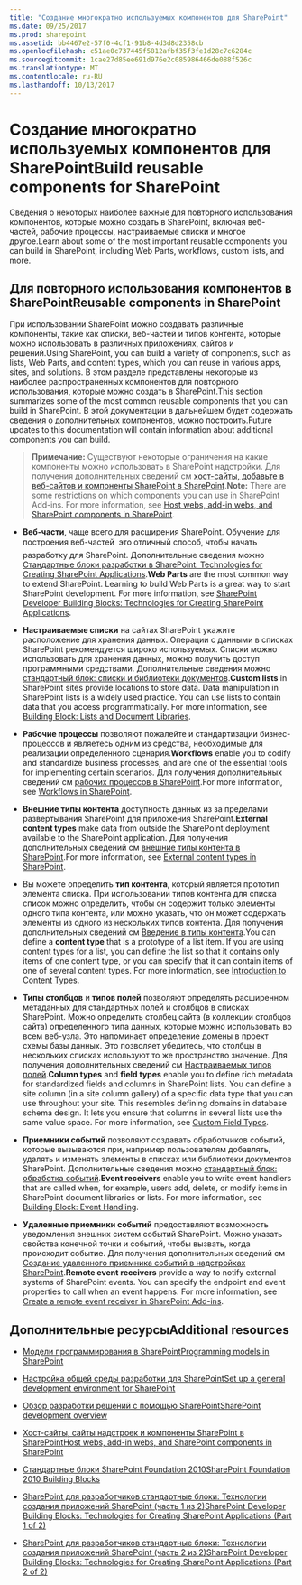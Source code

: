 ```yaml
---
title: "Создание многократно используемых компонентов для SharePoint"
ms.date: 09/25/2017
ms.prod: sharepoint
ms.assetid: bb4467e2-57f0-4cf1-91b8-4d3d8d2358cb
ms.openlocfilehash: c51ae0c737445f5812afbf35f3fe1d28c7c6284c
ms.sourcegitcommit: 1cae27d85ee691d976e2c085986466de088f526c
ms.translationtype: MT
ms.contentlocale: ru-RU
ms.lasthandoff: 10/13/2017
---
```

# <a name="build-reusable-components-for-sharepoint"></a><span data-ttu-id="d465c-102">Создание многократно используемых компонентов для SharePoint</span><span class="sxs-lookup"><span data-stu-id="d465c-102">Build reusable components for SharePoint</span></span>
<span data-ttu-id="d465c-103">Сведения о некоторых наиболее важные для повторного использования компонентов, которые можно создать в SharePoint, включая веб-частей, рабочие процессы, настраиваемые списки и многое другое.</span><span class="sxs-lookup"><span data-stu-id="d465c-103">Learn about some of the most important reusable components you can build in SharePoint, including Web Parts, workflows, custom lists, and more.</span></span>
## <a name="reusable-components-in-sharepoint"></a><span data-ttu-id="d465c-104">Для повторного использования компонентов в SharePoint</span><span class="sxs-lookup"><span data-stu-id="d465c-104">Reusable components in SharePoint</span></span>
<span data-ttu-id="d465c-105"><a name="SP15Reusecomp_Reusable"> </a></span><span class="sxs-lookup"><span data-stu-id="d465c-105"></span></span>

<span data-ttu-id="d465c-106">При использовании SharePoint можно создавать различные компоненты, такие как списки, веб-частей и типов контента, которые можно использовать в различных приложениях, сайтов и решений.</span><span class="sxs-lookup"><span data-stu-id="d465c-106">Using SharePoint, you can build a variety of components, such as lists, Web Parts, and content types, which you can reuse in various apps, sites, and solutions.</span></span> <span data-ttu-id="d465c-107">В этом разделе представлены некоторые из наиболее распространенных компонентов для повторного использования, которые можно создать в SharePoint.</span><span class="sxs-lookup"><span data-stu-id="d465c-107">This section summarizes some of the most common reusable components that you can build in SharePoint.</span></span> <span data-ttu-id="d465c-108">В этой документации в дальнейшем будет содержать сведения о дополнительных компонентов, можно построить.</span><span class="sxs-lookup"><span data-stu-id="d465c-108">Future updates to this documentation will contain information about additional components you can build.</span></span>
  
    
    

> <span data-ttu-id="d465c-109">**Примечание:** Существуют некоторые ограничения на какие компоненты можно использовать в SharePoint надстройки. Для получения дополнительных сведений см [хост-сайты, добавьте в веб-сайтов и компоненты SharePoint в SharePoint](http://msdn.microsoft.com/library/b791cdf5-8aa2-47fa-bc4c-aee437354759%28Office.15%29.aspx).</span><span class="sxs-lookup"><span data-stu-id="d465c-109">**Note:** There are some restrictions on which components you can use in SharePoint Add-ins. For more information, see  [Host webs, add-in webs, and SharePoint components in SharePoint](http://msdn.microsoft.com/library/b791cdf5-8aa2-47fa-bc4c-aee437354759%28Office.15%29.aspx).</span></span> 
  
    
    


- <span data-ttu-id="d465c-p102">**Веб-части**, чаще всего для расширения SharePoint. Обучение для построения веб-частей  это отличный способ, чтобы начать разработку для SharePoint. Дополнительные сведения можно [Стандартные блоки разработки в SharePoint: Technologies for Creating SharePoint Applications](http://msdn.microsoft.com/library/138422cf-c140-466a-bcd8-cacba51ef886%28Office.15%29.aspx#bb2_WebParts).</span><span class="sxs-lookup"><span data-stu-id="d465c-p102">**Web Parts** are the most common way to extend SharePoint. Learning to build Web Parts is a great way to start SharePoint development. For more information, see [SharePoint Developer Building Blocks: Technologies for Creating SharePoint Applications](http://msdn.microsoft.com/library/138422cf-c140-466a-bcd8-cacba51ef886%28Office.15%29.aspx#bb2_WebParts).</span></span>
    
  
- <span data-ttu-id="d465c-p103">**Настраиваемые списки** на сайтах SharePoint укажите расположение для хранения данных. Операции с данными в списках SharePoint рекомендуется широко используемых. Списки можно использовать для хранения данных, можно получить доступ программными средствами. Дополнительные сведения можно [стандартный блок: списки и библиотеки документов](http://msdn.microsoft.com/library/16da8f64-f53b-4490-8636-db0e4d7a6912%28Office.15%29.aspx).</span><span class="sxs-lookup"><span data-stu-id="d465c-p103">**Custom lists** in SharePoint sites provide locations to store data. Data manipulation in SharePoint lists is a widely used practice. You can use lists to contain data that you access programmatically. For more information, see [Building Block: Lists and Document Libraries](http://msdn.microsoft.com/library/16da8f64-f53b-4490-8636-db0e4d7a6912%28Office.15%29.aspx).</span></span>
    
  
- <span data-ttu-id="d465c-117">**Рабочие процессы** позволяют пожалейте и стандартизации бизнес-процессов и являетесь одним из средства, необходимые для реализации определенного сценария.</span><span class="sxs-lookup"><span data-stu-id="d465c-117">**Workflows** enable you to codify and standardize business processes, and are one of the essential tools for implementing certain scenarios.</span></span> <span data-ttu-id="d465c-118">Для получения дополнительных сведений см [рабочих процессов в SharePoint](workflows-in-sharepoint.md).</span><span class="sxs-lookup"><span data-stu-id="d465c-118">For more information, see [Workflows in SharePoint](workflows-in-sharepoint.md).</span></span>
    
  
- <span data-ttu-id="d465c-119">**Внешние типы контента** доступность данных из за пределами развертывания SharePoint для приложения SharePoint.</span><span class="sxs-lookup"><span data-stu-id="d465c-119">**External content types** make data from outside the SharePoint deployment available to the SharePoint application.</span></span> <span data-ttu-id="d465c-120">Для получения дополнительных сведений см [внешние типы контента в SharePoint](external-content-types-in-sharepoint.md).</span><span class="sxs-lookup"><span data-stu-id="d465c-120">For more information, see [External content types in SharePoint](external-content-types-in-sharepoint.md).</span></span>
    
  
- <span data-ttu-id="d465c-p106">Вы можете определить **тип контента**, который является прототип элемента списка. При использовании типов контента для списка список можно определить, чтобы он содержит только элементы одного типа контента, или можно указать, что он может содержать элементы из одного из нескольких типов контента. Для получения дополнительных сведений см [Введение в типы контента](http://msdn.microsoft.com/library/a345a6c5-7031-46ab-a2c2-37bedc3012f4%28Office.15%29.aspx).</span><span class="sxs-lookup"><span data-stu-id="d465c-p106">You can define a **content type** that is a prototype of a list item. If you are using content types for a list, you can define the list so that it contains only items of one content type, or you can specify that it can contain items of one of several content types. For more information, see [Introduction to Content Types](http://msdn.microsoft.com/library/a345a6c5-7031-46ab-a2c2-37bedc3012f4%28Office.15%29.aspx).</span></span>
    
  
- <span data-ttu-id="d465c-p107">**Типы столбцов** и **типов полей** позволяют определять расширенном метаданных для стандартных полей и столбцов в списках SharePoint. Можно определить столбец сайта (в коллекции столбцов сайта) определенного типа данных, которые можно использовать во всем веб-узла. Это напоминает определение домены в проект схемы базы данных. Это позволяет убедитесь, что столбцы в нескольких списках используют то же пространство значение. Для получения дополнительных сведений см [Настраиваемых типов полей](http://msdn.microsoft.com/library/1345b345-226d-443a-918f-af123a3c7b13%28Office.15%29.aspx).</span><span class="sxs-lookup"><span data-stu-id="d465c-p107">**Column types** and **field types** enable you to define rich metadata for standardized fields and columns in SharePoint lists. You can define a site column (in a site column gallery) of a specific data type that you can use throughout your site. This resembles defining domains in database schema design. It lets you ensure that columns in several lists use the same value space. For more information, see [Custom Field Types](http://msdn.microsoft.com/library/1345b345-226d-443a-918f-af123a3c7b13%28Office.15%29.aspx).</span></span>
    
  
- <span data-ttu-id="d465c-p108">**Приемники событий** позволяют создавать обработчиков событий, которые вызываются при, например пользователям добавлять, удалять и изменять элементы в списках или библиотеки документов SharePoint. Дополнительные сведения можно [стандартный блок: обработка событий](http://msdn.microsoft.com/library/212cf488-43cb-4250-82d5-3b962b6e56e6%28Office.15%29.aspx).</span><span class="sxs-lookup"><span data-stu-id="d465c-p108">**Event receivers** enable you to write event handlers that are called when, for example, users add, delete, or modify items in SharePoint document libraries or lists. For more information, see [Building Block: Event Handling](http://msdn.microsoft.com/library/212cf488-43cb-4250-82d5-3b962b6e56e6%28Office.15%29.aspx).</span></span>
    
  
- <span data-ttu-id="d465c-p109">**Удаленные приемники событий** предоставляют возможность уведомления внешних систем событий SharePoint. Можно указать свойства конечной точки и событий, чтобы вызвать, когда происходит событие. Для получения дополнительных сведений см [Создание удаленного приемника событий в надстройках SharePoint](http://msdn.microsoft.com/library/628c6103-52f9-4d85-9464-4a6862b36640%28Office.15%29.aspx).</span><span class="sxs-lookup"><span data-stu-id="d465c-p109">**Remote event receivers** provide a way to notify external systems of SharePoint events. You can specify the endpoint and event properties to call when an event happens. For more information, see [Create a remote event receiver in SharePoint Add-ins](http://msdn.microsoft.com/library/628c6103-52f9-4d85-9464-4a6862b36640%28Office.15%29.aspx).</span></span>
    
  

## <a name="additional-resources"></a><span data-ttu-id="d465c-134">Дополнительные ресурсы</span><span class="sxs-lookup"><span data-stu-id="d465c-134">Additional resources</span></span>
<span data-ttu-id="d465c-135"><a name="SP15Reusecomp_AddRes"> </a></span><span class="sxs-lookup"><span data-stu-id="d465c-135"></span></span>


-  [<span data-ttu-id="d465c-136">Модели программирования в SharePoint</span><span class="sxs-lookup"><span data-stu-id="d465c-136">Programming models in SharePoint</span></span>](programming-models-in-sharepoint.md)
    
  
-  [<span data-ttu-id="d465c-137">Настройка общей среды разработки для SharePoint</span><span class="sxs-lookup"><span data-stu-id="d465c-137">Set up a general development environment for SharePoint</span></span>](set-up-a-general-development-environment-for-sharepoint.md)
    
  
-  [<span data-ttu-id="d465c-138">Обзор разработки решений с помощью SharePoint</span><span class="sxs-lookup"><span data-stu-id="d465c-138">SharePoint development overview</span></span>](sharepoint-development-overview.md)
    
  
-  [<span data-ttu-id="d465c-139">Хост-сайты, сайты надстроек и компоненты SharePoint в SharePoint</span><span class="sxs-lookup"><span data-stu-id="d465c-139">Host webs, add-in webs, and SharePoint components in SharePoint</span></span>](http://msdn.microsoft.com/library/b791cdf5-8aa2-47fa-bc4c-aee437354759%28Office.15%29.aspx)
    
  
-  [<span data-ttu-id="d465c-140">Стандартные блоки SharePoint Foundation 2010</span><span class="sxs-lookup"><span data-stu-id="d465c-140">SharePoint Foundation 2010 Building Blocks</span></span>](http://msdn.microsoft.com/library/0d7f5106-dcbd-442e-9907-d28a323bbe11%28Office.15%29.aspx)
    
  
-  [<span data-ttu-id="d465c-141">SharePoint для разработчиков стандартные блоки: Технологии создания приложений SharePoint (часть 1 из 2)</span><span class="sxs-lookup"><span data-stu-id="d465c-141">SharePoint Developer Building Blocks: Technologies for Creating SharePoint Applications (Part 1 of 2)</span></span>](http://msdn.microsoft.com/library/7ef04158-d149-4301-ab91-4617677eefc4%28Office.15%29.aspx)
    
  
-  [<span data-ttu-id="d465c-142">SharePoint для разработчиков стандартные блоки: Технологии создания приложений SharePoint (часть 2 из 2)</span><span class="sxs-lookup"><span data-stu-id="d465c-142">SharePoint Developer Building Blocks: Technologies for Creating SharePoint Applications (Part 2 of 2)</span></span>](http://msdn.microsoft.com/library/138422cf-c140-466a-bcd8-cacba51ef886%28Office.15%29.aspx)
    
  

